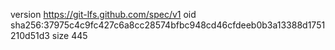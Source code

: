 version https://git-lfs.github.com/spec/v1
oid sha256:37975c4c9fc427c6a8cc28574bfbc948cd46cfdeeb0b3a13388d1751210d51d3
size 445
